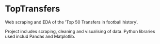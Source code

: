 # TopTransfers
Web scraping and EDA of the 'Top 50 Transfers in football history'.

Project includes scraping, cleaning and visualising of data. Python libraries used includ Pandas and Matplotlib.
